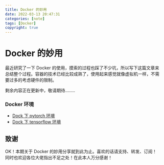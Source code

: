 ```yaml
---
title: Docker 的妙用
date: 2022-03-13 20:47:31
categories: [note]
tags: [Docker]
copyright: true
---
```




# Docker 的妙用

最近研究了一下 Docker 的使用，摸索的过程也踩了不少坑，所以写下这篇文章来总结整个过程。容器的技术已经比较成熟了，使用起来感觉就像虚拟机一样，不需要过多的考虑硬件的限制。

<!-- more -->

剩余内容正在更新中，敬请期待........

### Docker 环境

- [Dock 下 pytorch 环境](https://hub.docker.com/r/floydhub/pytorch/)
- [Dock 下 tensorflow 环境](https://hub.docker.com/r/tensorflow/tensorflow/tags/)



## 致谢

OK！本期关于 Docker 的妙用分享就到此为止。喜欢的话请支持、转发、订阅！同时也欢迎各位大佬指出不足之处！在此本人万分感谢！
